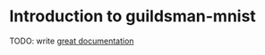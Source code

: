 # Introduction to guildsman-mnist

TODO: write [great documentation](http://jacobian.org/writing/what-to-write/)
